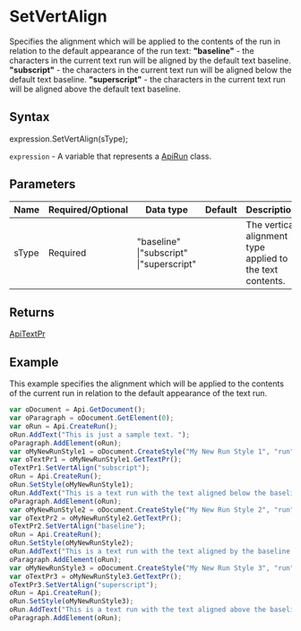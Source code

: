 # SetVertAlign

Specifies the alignment which will be applied to the contents of the run in relation to the default appearance of the run text:**"baseline"** - the characters in the current text run will be aligned by the default text baseline.**"subscript"** - the characters in the current text run will be aligned below the default text baseline.**"superscript"** - the characters in the current text run will be aligned above the default text baseline.

## Syntax

expression.SetVertAlign(sType);

`expression` - A variable that represents a [ApiRun](../ApiRun.md) class.

## Parameters

| **Name** | **Required/Optional** | **Data type** | **Default** | **Description** |
| ------------- | ------------- | ------------- | ------------- | ------------- |
| sType | Required | "baseline" &#124;"subscript" &#124;"superscript" |  | The vertical alignment type applied to the text contents. |

## Returns

[ApiTextPr](../../ApiTextPr/ApiTextPr.md)

## Example

This example specifies the alignment which will be applied to the contents of the current run in relation to the default appearance of the text run.

```javascript
var oDocument = Api.GetDocument();
var oParagraph = oDocument.GetElement(0);
var oRun = Api.CreateRun();
oRun.AddText("This is just a sample text. ");
oParagraph.AddElement(oRun);
var oMyNewRunStyle1 = oDocument.CreateStyle("My New Run Style 1", "run");
var oTextPr1 = oMyNewRunStyle1.GetTextPr();
oTextPr1.SetVertAlign("subscript");
oRun = Api.CreateRun();
oRun.SetStyle(oMyNewRunStyle1);
oRun.AddText("This is a text run with the text aligned below the baseline vertically. ");
oParagraph.AddElement(oRun);
var oMyNewRunStyle2 = oDocument.CreateStyle("My New Run Style 2", "run");
var oTextPr2 = oMyNewRunStyle2.GetTextPr();
oTextPr2.SetVertAlign("baseline");
oRun = Api.CreateRun();
oRun.SetStyle(oMyNewRunStyle2);
oRun.AddText("This is a text run with the text aligned by the baseline vertically. ");
oParagraph.AddElement(oRun);
var oMyNewRunStyle3 = oDocument.CreateStyle("My New Run Style 3", "run");
var oTextPr3 = oMyNewRunStyle3.GetTextPr();
oTextPr3.SetVertAlign("superscript");
oRun = Api.CreateRun();
oRun.SetStyle(oMyNewRunStyle3);
oRun.AddText("This is a text run with the text aligned above the baseline vertically.");
oParagraph.AddElement(oRun);
```
